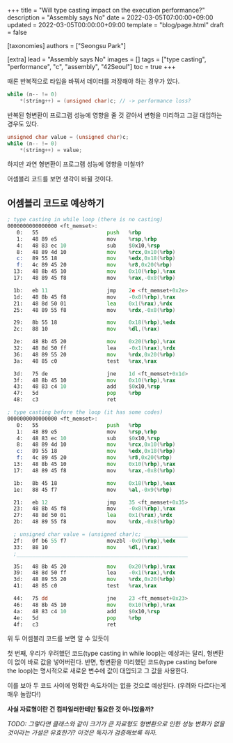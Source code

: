 +++
title = "Will type casting impact on the execution performance?"
description = "Assembly says No"
date = 2022-03-05T07:00:00+09:00
updated = 2022-03-05T00:00:00+09:00
template = "blog/page.html"
draft = false

[taxonomies]
authors = ["Seongsu Park"]

[extra]
lead = "Assembly says No"
images = []
tags = ["type casting", "performance", "c", "assembly", "42Seoul"]
toc = true
+++

때론 반복적으로 타입을 바꿔서 데이터를 저장해야 하는 경우가 있다.

```c
while (n-- != 0)
	*(string++) = (unsigned char)c; // -> performance loss?
```

반복된 형변환이 프로그램 성능에 영향을 줄 것 같아서 변형을 미리하고 그걸 대입하는 경우도 있다.

```c
unsigned char value = (unsigned char)c;
while (n-- != 0)
	*(string++) = value;
```

하지만 과연 형변환이 프로그램 성능에 영향을 미칠까?

어셈블리 코드를 보면 생각이 바뀔 것이다.

## 어셈블리 코드로 예상하기

```asm
; type casting in while loop (there is no casting)
0000000000000000 <ft_memset>:
   0:   55                      push   %rbp
   1:   48 89 e5                mov    %rsp,%rbp
   4:   48 83 ec 10             sub    $0x10,%rsp
   8:   48 89 4d 10             mov    %rcx,0x10(%rbp)
   c:   89 55 18                mov    %edx,0x18(%rbp)
   f:   4c 89 45 20             mov    %r8,0x20(%rbp)
  13:   48 8b 45 10             mov    0x10(%rbp),%rax
  17:   48 89 45 f8             mov    %rax,-0x8(%rbp)

  1b:   eb 11                   jmp    2e <ft_memset+0x2e>
  1d:   48 8b 45 f8             mov    -0x8(%rbp),%rax
  21:   48 8d 50 01             lea    0x1(%rax),%rdx
  25:   48 89 55 f8             mov    %rdx,-0x8(%rbp)

  29:   8b 55 18                mov    0x18(%rbp),%edx
  2c:   88 10                   mov    %dl,(%rax)

  2e:   48 8b 45 20             mov    0x20(%rbp),%rax
  32:   48 8d 50 ff             lea    -0x1(%rax),%rdx
  36:   48 89 55 20             mov    %rdx,0x20(%rbp)
  3a:   48 85 c0                test   %rax,%rax

  3d:   75 de                   jne    1d <ft_memset+0x1d>
  3f:   48 8b 45 10             mov    0x10(%rbp),%rax
  43:   48 83 c4 10             add    $0x10,%rsp
  47:   5d                      pop    %rbp
  48:   c3                      ret
```

```asm
; type casting before the loop (it has some codes)
0000000000000000 <ft_memset>:
   0:   55                      push   %rbp
   1:   48 89 e5                mov    %rsp,%rbp
   4:   48 83 ec 10             sub    $0x10,%rsp
   8:   48 89 4d 10             mov    %rcx,0x10(%rbp)
   c:   89 55 18                mov    %edx,0x18(%rbp)
   f:   4c 89 45 20             mov    %r8,0x20(%rbp)
  13:   48 8b 45 10             mov    0x10(%rbp),%rax
  17:   48 89 45 f8             mov    %rax,-0x8(%rbp)

  1b:   8b 45 18                mov    0x18(%rbp),%eax
  1e:   88 45 f7                mov    %al,-0x9(%rbp)

  21:   eb 12                   jmp    35 <ft_memset+0x35>
  23:   48 8b 45 f8             mov    -0x8(%rbp),%rax
  27:   48 8d 50 01             lea    0x1(%rax),%rdx
  2b:   48 89 55 f8             mov    %rdx,-0x8(%rbp)

  ; unsigned char value = (unsigned char)c; ______________
  2f:   0f b6 55 f7             movzbl -0x9(%rbp),%edx
  33:   88 10                   mov    %dl,(%rax)
  ;_______________________________________________________

  35:   48 8b 45 20             mov    0x20(%rbp),%rax
  39:   48 8d 50 ff             lea    -0x1(%rax),%rdx
  3d:   48 89 55 20             mov    %rdx,0x20(%rbp)
  41:   48 85 c0                test   %rax,%rax

  44:   75 dd                   jne    23 <ft_memset+0x23>
  46:   48 8b 45 10             mov    0x10(%rbp),%rax
  4a:   48 83 c4 10             add    $0x10,%rsp
  4e:   5d                      pop    %rbp
  4f:   c3                      ret
```

위 두 어셈블리 코드를 보면 알 수 있듯이

첫 번째, 우리가 우려했던 코드(type casting in while loop)는 예상과는 달리, 형변환이 없이 바로 값을 넣어버린다. 반면, 형변환을 미리했던 코드(type casting before the loop)는 명시적으로 새로운 변수에 값이 대입되고 그 값을 사용한다.

이를 보아 두 코드 사이에 명확한 속도차이는 없을 것으로 예상된다. (우려와 다르다는게 매우 놀랍다!)

**사실 자료형이란 건 컴파일러한테만 필요한 것 아니었을까?**

_TODO: 그렇다면 클래스와 같이 크기가 큰 자료형도 형변환으로 인한 성능 변화가 없을 것이라는 가설은 유효한가? 이것은 독자가 검증해보록 하자._